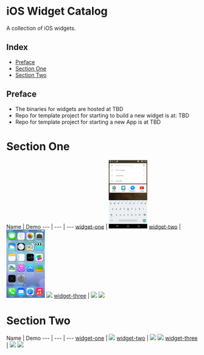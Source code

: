 iOS Widget Catalog
==================

A collection of iOS widgets.

## Index
* [Preface](AndroidCatalog.md#preface)
* [Section One](iOSCatalog.md#section-one)
* [Section Two](iOSCatalog.md#section-two)

## Preface 
* The binaries for widgets are hosted at TBD
* Repo for template project for starting to build a new widget is at: TBD
* Repo for template project for starting a new App is at TBD

Section One
======================
Name | Demo
--- | --- | ---
[widget-one](https://google.com/) | <img src="/assets/android/sample.jpg" width="20%">
[widget-two](https://google.com/) |  <img src="/assets/ios/sample.jpg" width="20%"> <img src="http://lorempixel.com/480/800/transport" width="20%">
[widget-three](https://google.com/) | <img src="http://lorempixel.com/480/800/nature" width="20%"> <img src="http://lorempixel.com/480/800/nightlife" width="20%">

Section Two
======================
Name | Demo
--- | --- | ---
[widget-one](https://google.com/) | <img src="http://lorempixel.com/400/200/fashion" width="20%">
[widget-two](https://google.com/) | <img src="http://lorempixel.com/400/200" width="20%"> <img src="http://lorempixel.com/400/200/business" width="20%">
[widget-three](https://google.com/) | <img src="http://lorempixel.com/200/400/technics" width="20%"> <img src="http://lorempixel.com/400/800/cats" width="20%">
